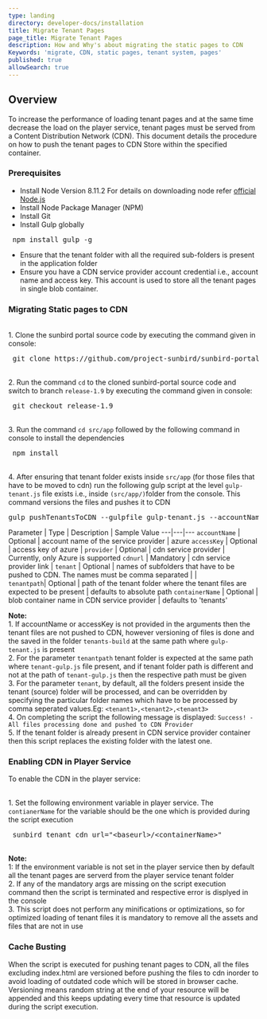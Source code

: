 ```yaml
---
type: landing
directory: developer-docs/installation
title: Migrate Tenant Pages 
page_title: Migrate Tenant Pages
description: How and Why's about migrating the static pages to CDN
Keywords: 'migrate, CDN, static pages, tenant system, pages'
published: true
allowSearch: true
---
```

## Overview

To increase the performance of loading tenant pages and at the same time decrease the load on the player service, tenant pages must be served from a Content Distribution Network (CDN). This document details the procedure on how to push the tenant pages to CDN Store within the specified container. 

### Prerequisites
 
 * Install Node Version 8.11.2
   For details on downloading node refer <a href="https://nodejs.org/en/download/">official Node.js</a>
 * Install Node Package Manager (NPM)
 * Install Git 
 * Install Gulp globally
  <pre> npm install gulp -g </pre> 
 * Ensure that the tenant folder with all the required sub-folders is present in the application folder
 * Ensure you have a CDN service provider account credential i.e., account name and access key. This account is used to store all the tenant pages in single blob container.

### Migrating Static pages to CDN

<br>1. Clone the sunbird portal source code by executing the command given in console:
<pre> git clone https://github.com/project-sunbird/sunbird-portal.git </pre>

<br>2. Run the command `cd` to the cloned sunbird-portal source code and switch to branch `release-1.9` by executing the command given in console:
<pre> git checkout release-1.9 </pre>

<br>3. Run the command `cd src/app` followed by the following command in console to install the dependencies
<pre> npm install </pre>

<br>4. After ensuring that tenant folder exists inside `src/app` (for those files that have to be moved to cdn) run the following gulp script at the level `gulp-tenant.js` file exists i.e., inside `(src/app/)`folder from the console. This command versions the files and pushes it to CDN
<pre>
gulp pushTenantsToCDN --gulpfile gulp-tenant.js --accountName="" --accessKey="" --provider="" --cdnurl="" --tenant="" --tenantpath="" --containerName=""
</pre>

Parameter | Type | Description | Sample Value
---|---|---
`accountName` | Optional | account name of the service provider | azure
`accessKey`   | Optional | access key of azure |
`provider`   | Optional | cdn service provider | Currently, only Azure is supported
`cdnurl` | Mandatory  | cdn service provider link | 
`tenant` | Optional | names of subfolders that have to be pushed to CDN. The names must be comma separated |   |  
`tenantpath`| Optional | path of the tenant folder where the tenant files are expected to be present | defaults to absolute path 
`containerName` | Optional | blob container name in CDN service provider | defaults to 'tenants'
 
**Note:** <br>1. If accountName or accessKey is not provided in the arguments then the tenant files are not pushed to CDN, however versioning of files is done and the saved in the folder `tenants-build` at the same path where `gulp-tenant.js` is present
<br>2. For the parameter `tenantpath` tenant folder is expected at the same path where `tenant-gulp.js` file present, and if tenant folder path is different and not at the path of `tenant-gulp.js` then the respective path must be given
<br>3. For the parameter `tenant`, by default, all the folders present inside the tenant (source) folder will be processed, and can be overridden by specifying the particular folder names which have to be processed by comma seperated values.Eg: `<tenant1>,<tenant2>,<tenant3>` <br>4. On completing the script the following message is displayed:
`Success! - All files processing done and pushed to CDN Provider`
<br>5. If the tenant folder is already present in CDN service provider container then this script replaces the existing folder with the latest one.

### Enabling CDN in Player Service

To enable the CDN in the player service:

<br>1. Set the following environment variable in player service. The `contianerName` for the variable should be the one which is provided during the script execution
<pre> sunbird_tenant_cdn_url="&#x3C;baseurl&#x3E;/&#x3C;containerName&#x3E;" </pre>

<br>**Note:** <br>1: If the environment variable is not set in the player service then by default all the tenant pages are serverd from the player service tenant folder
<br>2. If any of the mandatory args are missing on the script execution command then the script is terminated and respective error is displyed in the console
<br>3. This script does not perform any minifications or optimizations, so for optimized loading of tenant files it is mandatory to remove all the assets and files that are not in use

### Cache Busting
When the script is executed for pushing tenant pages to CDN, all the files excluding index.html are versioned before pushing the files to cdn inorder to avoid loading of outdated code which will be stored in browser cache. Versioning means random string at the end of your resource will be appended and this keeps updating every time that resource is updated during the script execution.

